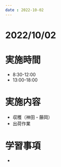 ```yaml
---
date : 2022-10-02
---
```


# 2022/10/02

# 実施時間
- 8:30-12:00
- 13:00-18:00

# 実施内容
- 収穫（神田・藤岡）
- 出荷作業

# 学習事項
- 